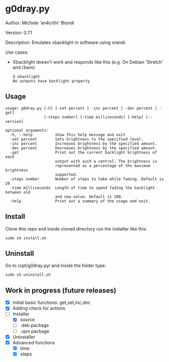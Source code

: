 # g0dray.py
Author: Michele 'an4cr0n' Biondi

Version: 0.7.1

Description: Emulates xbacklight in software using xrandr.

Use cases:
  - Xbacklight doesn't work and responds like this (e.g. On Debian 'Stretch' and i3wm) 
    ```
    $ xbacklight
    No outputs have backlight property
    ```


## Usage
```
usage: g0dray.py [-h] [-set percent | -inc percent | -dec percent | -get]
                 [-steps number] [-time milliseconds] [-help] [--version]

optional arguments:
  -h, --help          show this help message and exit
  -set percent        Sets brightness to the specified level.
  -inc percent        Increases brightness by the specified amount.
  -dec percent        Decreases brightness by the specified amount.
  -get                Print out the current backlight brightness of each
                      output with such a control. The brightness is
                      represented as a percentage of the maximum brightness
                      supported.
  -steps number       Number of steps to take while fading. Default is 20
  -time milliseconds  Length of time to spend fading the backlight between old
                      and new value. Default is 200.
  -help               Print out a summary of the usage and exit.
```

## Install
Clone this repo and inside cloned directory run the installer like this:
```
sudo sh install.sh
```
## Uninstall
Go to /opt/g0dray.py/ and inside the folder type:
```
sudo sh uninstall.sh
```

## Work in progress (future releases)
- [x] Initial basic functions: get,set,inc,dec
- [x] Adding check for actions
- [ ] Installer
  - [x] source
  - [ ] .deb package
  - [ ] .rpm package
- [x] Uninstaller
- [x] Advanced functions
  - [x] time
  - [x] steps

